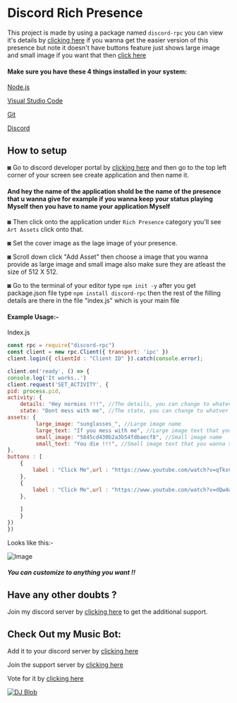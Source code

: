 # Discord Rich Presence
This project is made by using a package named ```discord-rpc``` you can view it's details by [clicking here](https://www.npmjs.com/package/discord-rpc) if you wanna get the easier version of this presence but note it doesn't have buttons feature just shows large image and small image if you want that then [click here](https://github.com/Dinav69/Discord-Presence)

#### Make sure you have these 4 things installed in your system:
[Node.js](https://nodejs.org/en/download/)

[Visual Studio Code](https://code.visualstudio.com/)

[Git](https://git-scm.com/downloads)

[Discord](https://discord.com/)
## How to setup 
◙ Go to discord developer portal by [clicking here](https://discord.com/developers/applications) and then go to the top left corner of your screen see create application and then name it.
#### And hey the name of the application shold be the name of the presence that u wanna give for example if you wanna keep your status playing Myself then you have to name your application Myself

◙ Then click onto the application under ```Rich Presence``` category you'll see ```Art Assets``` click onto that.
 
◙ Set the cover image as the lage image of your presence.

◙ Scroll down click "Add Asset" then choose a image that you wanna provide as large image and small image also make sure they are atleast the size of 512 X 512.

◙ Go to the terminal of your editor type ```npm init -y``` after you get package.json file type ```npm install discord-rpc``` then the rest of the filling details are there in the file "index.js" which is your main file

#### Example Usage:-


Index.js

```js
const rpc = require("discord-rpc")
const client = new rpc.Client({ transport: 'ipc' })
client.login({ clientId : "Client ID" }).catch(console.error);

client.on('ready', () => {
console.log('It works..')
client.request('SET_ACTIVITY', {
pid: process.pid,
activity: {
    details: "Hey normies !!!", //The details, you can change to whatever you want
    state: "Dont mess with me", //The state, you can change to whatver you want
assets: {
         large_image: "sunglasses_", //Large image name
         large_text: "If you mess with me", //Large image text that you wanna show whenver someone hover the cursor towards it
         small_image: "5845cd430b2a3b54fdbaecf8", //Small image name
         small_text: "You die !!!", //Small image text that you wanna show whenver someone hover the cursor towards it
},
buttons : [
    {
        label : "Click Me",url : "https://www.youtube.com/watch?v=qTksCYUgI7s" //Link you want to be redirected to
    },
    { 
        label : "Click Me",url : "https://www.youtube.com/watch?v=dQw4w9WgXcQ" //Link you want to be redirected to
    },
  
    ]
    }
})
})
```

Looks like this:-

![Image](https://cdn.discordapp.com/attachments/809031839032672327/812945587757776956/example.png)

##### You can customize to anything you want !!

## Have any other doubts ?
Join my discord server by [clicking here](https://discord.gg/RWSEj6JrjJ) to get the additional support.

## Check Out my Music Bot:
Add it to your discord server by [clicking here](https://discord.com/oauth2/authorize?client_id=786209866946838528&permissions=53833024&scope=bot)

Join the support server by [clicking here](https://discord.gg/RWSEj6JrjJ)

Vote for it by [clicking here](https://top.gg/bot/786209866946838528)

<a href="https://top.gg/bot/786209866946838528">
    <img src="https://top.gg/api/widget/786209866946838528.svg" alt="DJ Blob" />
</a>






